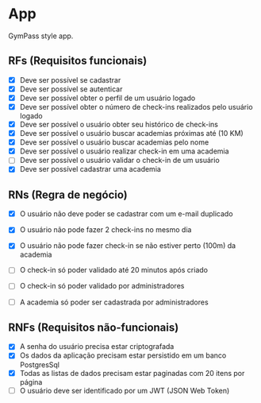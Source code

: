 # App

GymPass style app.

## RFs (Requisitos funcionais)

- [X] Deve ser possível se cadastrar
- [X] Deve ser possível se autenticar
- [X] Deve ser possível obter o perfil de um usuário logado
- [X] Deve ser possível obter o número de check-ins realizados pelo usuário logado
- [X] Deve ser possível o usuário obter seu histórico de check-ins
- [X] Deve ser possível o usuário buscar academias próximas até (10 KM)
- [X] Deve ser possível o usuário buscar academias pelo nome
- [X] Deve ser possível o usuário realizar check-in em uma academia
- [ ] Deve ser possível o usuário validar o check-in de um usuário
- [X] Deve ser possível cadastrar uma academia

## RNs (Regra de negócio)

- [X] O usuário não deve poder se cadastrar com um e-mail duplicado
- [X] O usuário não pode fazer 2 check-ins no mesmo dia
- [X] O usuário não pode fazer check-in se não estiver perto (100m) da academia
- [ ] O check-in só poder validado até 20 minutos após criado
- [ ] O check-in só poder validado por administradores
- [ ] A academia só poder ser cadastrada por administradores


## RNFs (Requisitos não-funcionais)

- [X] A senha do usuário precisa estar criptografada
- [X] Os dados da aplicação precisam estar persistido em um banco PostgresSql
- [X] Todas as listas de dados precisam estar paginadas com 20 itens por página
- [ ] O usuário deve ser identificado por um JWT (JSON Web Token)
